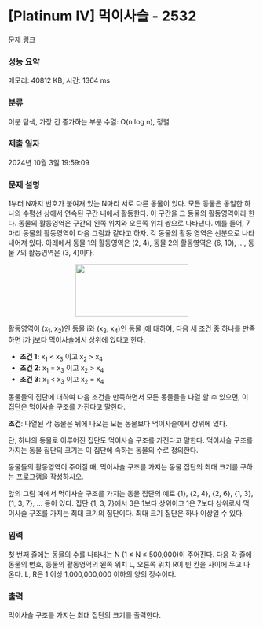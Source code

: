 # [Platinum IV] 먹이사슬 - 2532 

[문제 링크](https://www.acmicpc.net/problem/2532) 

### 성능 요약

메모리: 40812 KB, 시간: 1364 ms

### 분류

이분 탐색, 가장 긴 증가하는 부분 수열: O(n log n), 정렬

### 제출 일자

2024년 10월 3일 19:59:09

### 문제 설명

<p>1부터 N까지 번호가 붙여져 있는 N마리 서로 다른 동물이 있다. 모든 동물은 동일한 하나의 수평선 상에서 연속된 구간 내에서 활동한다. 이 구간을 그 동물의 활동영역이라 한다. 동물의 활동영역은 구간의 왼쪽 위치와 오른쪽 위치 쌍으로 나타낸다. 예를 들어, 7마리 동물의 활동영역이 다음 그림과 같다고 하자. 각 동물의 활동 영역은 선분으로 나타내어져 있다. 아래에서 동물 1의 활동영역은 (2, 4), 동물 2의 활동영역은 (6, 10), ..., 동물 7의 활동영역은 (3, 4)이다.</p>

<p style="text-align: center;"><img alt="" src="https://www.acmicpc.net/upload/images/hgfgd.png" style="height: 106px; width: 230px;"></p>

<p>활동영역이 (x<sub>1</sub>, x<sub>2</sub>)인 동물 i와 (x<sub>3</sub>, x<sub>4</sub>)인 동물 j에 대하여, 다음 세 조건 중 하나를 만족하면 i가 j보다 먹이사슬에서 상위에 있다고 한다. </p>

<ul>
	<li><strong>조건 1:</strong> x<sub>1</sub> < x<sub>3</sub> 이고 x<sub>2</sub> > x<sub>4</sub></li>
	<li><strong>조건 2</strong>: x<sub>1</sub> = x<sub>3</sub> 이고 x<sub>2</sub> > x<sub>4</sub>  </li>
	<li><strong>조건 3</strong>: x<sub>1</sub> < x<sub>3</sub> 이고 x<sub>2</sub> = x<sub>4</sub> </li>
</ul>

<p>동물들의 집단에 대하여 다음 조건을 만족하면서 모든 동물들을 나열 할 수 있으면, 이 집단은 먹이사슬 구조를 가진다고 말한다.</p>

<p><strong>조건</strong>: 나열된 각 동물은 뒤에 나오는 모든 동물보다 먹이사슬에서 상위에 있다. </p>

<p>단, 하나의 동물로 이루어진 집단도 먹이사슬 구조를 가진다고 말한다. 먹이사슬 구조를 가지는 동물 집단의 크기는 이 집단에 속하는 동물의 수로 정의한다. </p>

<p>동물들의 활동영역이 주어질 때, 먹이사슬 구조를 가지는 동물 집단의 최대 크기를 구하는 프로그램을 작성하시오. </p>

<p>앞의 그림 예에서 먹이사슬 구조를 가지는 동물 집단의 예로 {1}, {2, 4}, {2, 6}, {1, 3}, {1, 3, 7}, ... 등이 있다. 집단 {1, 3, 7}에서  3은 1보다 상위이고 1은 7보다 상위로서 먹이사슬 구조를 가지는 최대 크기의 집단이다. 최대 크기 집단은 하나 이상일 수 있다.</p>

### 입력 

 <p>첫 번째 줄에는 동물의 수를 나타내는 N (1 ≤ N ≤ 500,000)이 주어진다. 다음 각 줄에 동물의 번호, 동물의 활동영역의 왼쪽 위치 L, 오른쪽 위치 R이 빈 칸을 사이에 두고 나온다. L, R은 1 이상 1,000,000,000 이하의 양의 정수이다.</p>

### 출력 

 <p>먹이사슬 구조를 가지는 최대 집단의 크기를 출력한다.</p>

